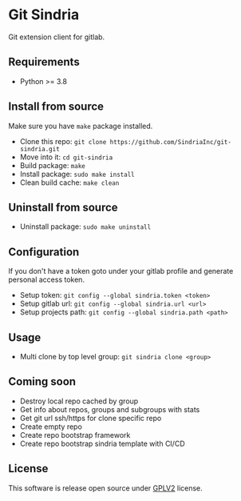 # Git Sindria

Git extension client for gitlab.

## Requirements

- Python >= 3.8

## Install from source

Make sure you have `make` package installed.

- Clone this repo: `git clone https://github.com/SindriaInc/git-sindria.git`
- Move into it: `cd git-sindria`
- Build package: `make`
- Install package: `sudo make install`
- Clean build cache: `make clean`

## Uninstall from source

- Uninstall package: `sudo make uninstall`

## Configuration

If you don't have a token goto under your gitlab profile and generate personal access token.

- Setup token: `git config --global sindria.token <token>`
- Setup gitlab url: `git config --global sindria.url <url>`
- Setup projects path: `git config --global sindria.path <path>`

## Usage

- Multi clone by top level group: `git sindria clone <group>`

## Coming soon

- Destroy local repo cached by group
- Get info about repos, groups and subgroups with stats
- Get git url ssh/https for clone specific repo
- Create empty repo
- Create repo bootstrap framework
- Create repo bootstrap sindria template with CI/CD

## License

This software is release open source under [GPLV2](LICENSE) license.

